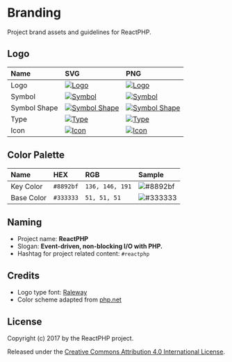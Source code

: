 Branding
========

Project brand assets and guidelines for ReactPHP.

Logo
----

| Name         | SVG                                                                      | PNG                                                                      |
|:-------------|:-------------------------------------------------------------------------|:-------------------------------------------------------------------------|
| Logo         | [![Logo][img-logo-svg]][link-logo-svg]                                   | [![Logo][img-logo-png]][link-logo-png]                                   |
| Symbol       | [![Symbol][img-logo-svg-symbol]][link-logo-svg-symbol]                   | [![Symbol][img-logo-png-symbol]][link-logo-png-symbol]                   |
| Symbol Shape | [![Symbol Shape][img-logo-svg-symbol-shape]][link-logo-svg-symbol-shape] | [![Symbol Shape][img-logo-png-symbol-shape]][link-logo-png-symbol-shape] |
| Type         | [![Type][img-logo-svg-type]][link-logo-svg-type]                         | [![Type][img-logo-png-type]][link-logo-png-type]                         |
| Icon         | [![Icon][img-logo-svg-icon]][link-logo-svg-icon]                         | [![Icon][img-logo-png-icon]][link-logo-png-icon]                         |

[img-logo-svg]: https://rawgit.com/reactphp/branding/master/preview/reactphp-logo.svg
[link-logo-svg]: reactphp-logo.svg
[img-logo-png]: https://rawgit.com/reactphp/branding/master/preview/reactphp-logo.png
[link-logo-png]: reactphp-logo.png

[img-logo-svg-symbol]: https://rawgit.com/reactphp/branding/master/preview/reactphp-symbol.svg
[link-logo-svg-symbol]: reactphp-symbol.svg
[img-logo-png-symbol]: https://rawgit.com/reactphp/branding/master/preview/reactphp-symbol.png
[link-logo-png-symbol]: reactphp-symbol.png

[img-logo-svg-symbol-shape]: https://rawgit.com/reactphp/branding/master/preview/reactphp-symbol-shape.svg
[link-logo-svg-symbol-shape]: reactphp-symbol-shape.svg
[img-logo-png-symbol-shape]: https://rawgit.com/reactphp/branding/master/preview/reactphp-symbol-shape.png
[link-logo-png-symbol-shape]: reactphp-symbol-shape.png

[img-logo-svg-type]: https://rawgit.com/reactphp/branding/master/preview/reactphp-type.svg
[link-logo-svg-type]: reactphp-type.svg
[img-logo-png-type]: https://rawgit.com/reactphp/branding/master/preview/reactphp-type.png
[link-logo-png-type]: reactphp-type.png

[img-logo-svg-icon]: https://rawgit.com/reactphp/branding/master/preview/reactphp-icon.svg
[link-logo-svg-icon]: reactphp-icon.svg
[img-logo-png-icon]: https://rawgit.com/reactphp/branding/master/preview/reactphp-icon.png
[link-logo-png-icon]: reactphp-icon.png

Color Palette
-------------

| Name       | HEX       | RGB             | Sample                                               |
|:-----------|:----------|:----------------|:-----------------------------------------------------|
| Key Color  | `#8892bf` | `136, 146, 191` | ![#8892bf](http://placehold.it/300x30/8892bf/8892bf) |
| Base Color | `#333333` | `51, 51, 51`    | ![#333333](http://placehold.it/300x30/333333/333333) |

Naming
------

* Project name: **ReactPHP**
* Slogan: **Event-driven, non-blocking I/O with PHP.**
* Hashtag for project related content: `#reactphp`

Credits
-------

* Logo type font: [Raleway](https://github.com/impallari/Raleway/)
* Color scheme adapted from [php.net](https://php.net)

License
-------

Copyright (c) 2017 by the ReactPHP project.

Released under the [Creative Commons Attribution 4.0 International License](http://creativecommons.org/licenses/by/4.0/).

